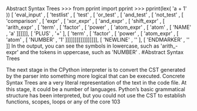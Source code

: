 Abstract Syntax Trees >>>  from  pprint  import  pprint >>>  pprint(lex( 'a + 1' )) [ 'eval_input' , [ 'testlist' , [ 'test' , [ 'or_test' , [ 'and_test' , [ 'not_test' , [ 'comparison' , [ 'expr' , [ 'xor_expr' , [ 'and_expr' , [ 'shift_expr' , [ 'arith_expr' , [ 'term' , [ 'factor' , [ 'power' , [ 'atom_expr' , [ 'atom' , [ 'NAME' ,  'a' ]]]]]], [ 'PLUS' ,  '+' ], [ 'term' , [ 'factor' , [ 'power' , [ 'atom_expr' , [ 'atom' , [ 'NUMBER' , '1' ]]]]]]]]]]]]]]]]], [ 'NEWLINE' ,  '' ], [ 'ENDMARKER' ,  '' ]] In the output, you can see the symbols in lowercase, such as  'arith_- expr'  and the tokens in uppercase, such as  'NUMBER' . 
#Abstract Syntax Trees 

 The next stage in the CPython interpreter is to convert the CST generated by the parser into something more logical that can be executed. Concrete Syntax Trees are a very literal representation of the text in the code ﬁle. At this stage, it could be a number of languages. Python’s basic grammatical structure has been interpreted, but you could not use the CST to establish functions, scopes, loops or any of the core 103